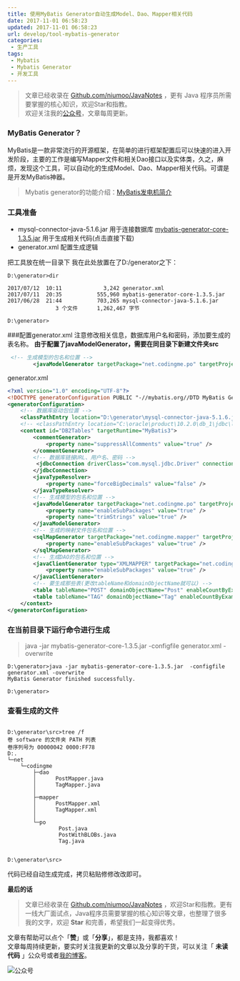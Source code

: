 ```yaml
---
title: 使用MyBatis Generator自动生成Model、Dao、Mapper相关代码
date: 2017-11-01 06:58:23
updated: 2017-11-01 06:58:23
url: develop/tool-mybatis-generator
categories:
 - 生产工具
tags:
 - Mybatis
 - Mybatis Generator
 - 开发工具
---
```


> 文章已经收录在 [Github.com/niumoo/JavaNotes](https://github.com/niumoo/JavaNotes) ，更有 Java 程序员所需要掌握的核心知识，欢迎Star和指教。  
> 欢迎关注我的[公众号](https://github.com/niumoo/JavaNotes#%E5%85%AC%E4%BC%97%E5%8F%B7)，文章每周更新。

### MyBatis Generator？

MyBatis是一款非常流行的开源框架，在简单的进行框架配置后可以快速的进入开发阶段，主要的工作是编写Mapper文件和相关Dao接口以及实体类，久之，麻烦，发现这个工具，可以自动化的生成Model、Dao、Mapper相关代码。可谓是是开发MyBatis神器。

> Mybatis generator的功能介绍：[MyBatis发电机简介](http://www.mybatis.org/generator/ "MyBatis发电机简介")


<!-- more -->

### 工具准备
- mysql-connector-java-5.1.6.jar 用于连接数据库
	 [mybatis-generator-core-1.3.5.jar](http://central.maven.org/maven2/org/mybatis/generator/mybatis-generator-core/1.3.5/mybatis-generator-core-1.3.5.jar "mybatis-generator-core-1.3.5.jar")		用于生成相关代码(点击直接下载)
- generator.xml 配置生成逻辑

把工具放在统一目录下
我在此处放置在了D:/generator之下：
```shell
D:\generator>dir

2017/07/12  10:11             3,242 generator.xml
2017/07/11  20:35           555,960 mybatis-generator-core-1.3.5.jar
2017/06/28  21:44           703,265 mysql-connector-java-5.1.6.jar
               3 个文件      1,262,467 字节

D:\generator>
```
###配置generator.xml
注意修改相关信息，数据库用户名和密码，添加要生成的表名称。
**由于配置了javaModelGenerator，需要在同目录下新建文件夹src**
```xml
 <!-- 生成模型的包名和位置 -->  
        <javaModelGenerator targetPackage="net.codingme.po" targetProject="D:\generator\src">  
```

generator.xml
```xml
<?xml version="1.0" encoding="UTF-8"?>
<!DOCTYPE generatorConfiguration PUBLIC "-//mybatis.org//DTD MyBatis Generator Configuration 1.0//EN" "http://mybatis.org/dtd/mybatis-generator-config_1_0.dtd">  
<generatorConfiguration>  
    <!-- 数据库驱动包位置 -->  
    <classPathEntry location="D:\generator\mysql-connector-java-5.1.6.jar" />   
    <!-- <classPathEntry location="C:\oracle\product\10.2.0\db_1\jdbc\lib\ojdbc14.jar" />-->  
    <context id="DB2Tables" targetRuntime="MyBatis3">  
        <commentGenerator>  
            <property name="suppressAllComments" value="true" />  
        </commentGenerator>  
        <!-- 数据库链接URL、用户名、密码 -->  
         <jdbcConnection driverClass="com.mysql.jdbc.Driver" connectionURL="jdbc:mysql://localhost:3306/maven?characterEncoding=utf8" userId="root" password="123">   
        </jdbcConnection>  
        <javaTypeResolver>  
            <property name="forceBigDecimals" value="false" />  
        </javaTypeResolver>  
        <!-- 生成模型的包名和位置 -->  
        <javaModelGenerator targetPackage="net.codingme.po" targetProject="D:\generator\src">  
            <property name="enableSubPackages" value="true" />  
            <property name="trimStrings" value="true" />  
        </javaModelGenerator>  
        <!-- 生成的映射文件包名和位置 -->  
        <sqlMapGenerator targetPackage="net.codingme.mapper" targetProject="D:\generator\src">  
            <property name="enableSubPackages" value="true" />  
        </sqlMapGenerator>  
        <!-- 生成DAO的包名和位置 -->  
        <javaClientGenerator type="XMLMAPPER" targetPackage="net.codingme.dao" targetProject="D:\generator\src">  
            <property name="enableSubPackages" value="true" />  
        </javaClientGenerator>  
        <!-- 要生成那些表(更改tableName和domainObjectName就可以) -->  
        <table tableName="POST" domainObjectName="Post" enableCountByExample="false" enableUpdateByExample="false" enableDeleteByExample="false" enableSelectByExample="false" selectByExampleQueryId="false" />  
        <table tableName="TAG" domainObjectName="Tag" enableCountByExample="false" enableUpdateByExample="false" enableDeleteByExample="false" enableSelectByExample="false" selectByExampleQueryId="false" />
    </context>  
</generatorConfiguration>  
```
### 在当前目录下运行命令进行生成
> java -jar mybatis-generator-core-1.3.5.jar  -configfile generator.xml -overwrite 

```shell
D:\generator>java -jar mybatis-generator-core-1.3.5.jar  -configfile generator.xml -overwrite
MyBatis Generator finished successfully.

D:\generator>
```

### 查看生成的文件
```shell

D:\generator\src>tree /f
卷 software 的文件夹 PATH 列表
卷序列号为 00000042 0000:FF78
D:.
└─net
    └─codingme
        ├─dao
        │      PostMapper.java
        │      TagMapper.java
        │
        ├─mapper
        │      PostMapper.xml
        │      TagMapper.xml
        │
        └─po
                Post.java
                PostWithBLOBs.java
                Tag.java


D:\generator\src>
```
代码已经自动生成完成，拷贝粘贴修修改改即可。

**最后的话**

>文章已经收录在 [Github.com/niumoo/JavaNotes](https://github.com/niumoo/JavaNotes) ，欢迎Star和指教。更有一线大厂面试点，Java程序员需要掌握的核心知识等文章，也整理了很多我的文字，欢迎 **Star** 和完善，希望我们一起变得优秀。

文章有帮助可以点个「**赞**」或「**分享**」，都是支持，我都喜欢！  
文章每周持续更新，要实时关注我更新的文章以及分享的干货，可以关注「 **未读代码** 」公众号或者[我的博客](https://www.wdbyte.com/)。

![公众号](https://cdn.jsdelivr.net/gh/niumoo/cdn-assets@439f6a5f6bd130e2aec56f3527656d6edb487b91/webinfo/weixin-public.jpg)